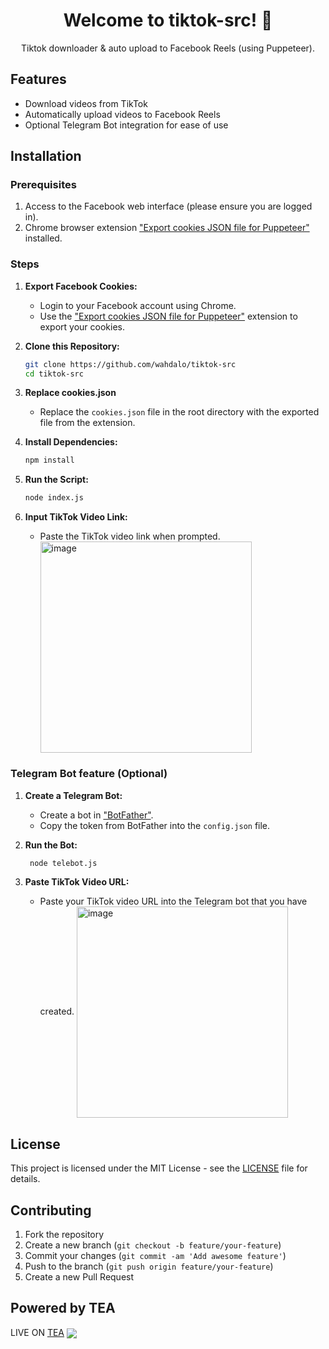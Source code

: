 <h1 align="center">Welcome to tiktok-src! 👋 </h1>


<p align="center">Tiktok downloader & auto upload to Facebook Reels (using Puppeteer). </p>

## Features

- Download videos from TikTok
- Automatically upload videos to Facebook Reels
- Optional Telegram Bot integration for ease of use

## Installation

### Prerequisites

1. Access to the Facebook web interface (please ensure you are logged in).
2. Chrome browser extension ["Export cookies JSON file for Puppeteer"](https://chrome.google.com/webstore/detail/%E3%82%AF%E3%83%83%E3%82%AD%E3%83%BCjson%E3%83%95%E3%82%A1%E3%82%A4%E3%83%AB%E5%87%BA%E5%8A%9B-for-puppet/nmckokihipjgplolmcmjakknndddifde) installed.

### Steps

1. **Export Facebook Cookies:**

   - Login to your Facebook account using Chrome.
   - Use the ["Export cookies JSON file for Puppeteer"](https://chrome.google.com/webstore/detail/%E3%82%AF%E3%83%83%E3%82%AD%E3%83%BCjson%E3%83%95%E3%82%A1%E3%82%A4%E3%83%AB%E5%87%BA%E5%8A%9B-for-puppet/nmckokihipjgplolmcmjakknndddifde) extension to export your cookies.

2. **Clone this Repository:**

   ```bash
   git clone https://github.com/wahdalo/tiktok-src
   cd tiktok-src
   ```

3. **Replace cookies.json**

   - Replace the `cookies.json` file in the root directory with the exported file from the extension.

4. **Install Dependencies:**

   ```bash
   npm install
   ```

5. **Run the Script:**

   ```bash
   node index.js
   ```

6. **Input TikTok Video Link:**
   - Paste the TikTok video link when prompted.
     <img width="338" alt="image" src="https://github.com/dinarsanjaya/tiktok-src/assets/34889287/10efe135-4183-48d8-b801-9aa9fce25750" align="center">

### Telegram Bot feature (Optional)

1. **Create a Telegram Bot:**

   - Create a bot in ["BotFather"](https://t.me/BotFather).
   - Copy the token from BotFather into the `config.json` file.

2. **Run the Bot:**

   ```bash
    node telebot.js
   ```

3. **Paste TikTok Video URL:**
   - Paste your TikTok video URL into the Telegram bot that you have created.
     <img width="338" alt="image" src="https://github.com/wahdalo/tiktok-src/assets/50321468/70ddc312-f66b-4a60-a134-388f43c9e0ca" align="center">

## License

This project is licensed under the MIT License - see the [LICENSE](LICENSE) file for details.

## Contributing

1. Fork the repository
2. Create a new branch (`git checkout -b feature/your-feature`)
3. Commit your changes (`git commit -am 'Add awesome feature'`)
4. Push to the branch (`git push origin feature/your-feature`)
5. Create a new Pull Request

## Powered by TEA 
LIVE ON [TEA](https://app.tea.xyz/)
<img src="https://i.imgur.com/pE8oOUZ.png" align="center"/>
